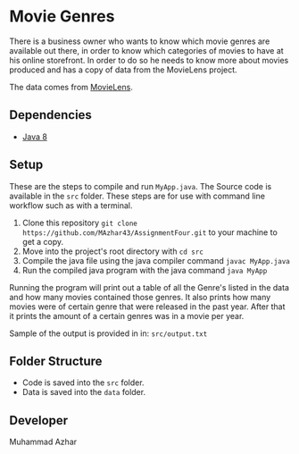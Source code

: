 # Movie Genres

There is a business owner who wants to know which movie genres are available out there, in order to know which categories of movies to have at his online storefront. In order to do so he needs to know more about movies produced and has a copy of data from the MovieLens project.

The data comes from [MovieLens](https://grouplens.org/datasets/movielens/).

## Dependencies

* [Java 8](https://docs.oracle.com/javase/8/docs/api/index.html)


## Setup

These are the steps to compile and run `MyApp.java`.
The Source code is available in the `src` folder.
These steps are for use with command line workflow such as with a terminal.

1. Clone this repository `git clone https://github.com/MAzhar43/AssignmentFour.git` to your machine to get a copy.
2. Move into the project's root directory with `cd src`
3. Compile the java file using the java compiler command `javac MyApp.java`
4. Run the compiled java program with the java command `java MyApp`

Running the program will print out a table of all the Genre's listed in the data and how many movies contained those genres.
It also prints how many movies were of certain genre that were released in the past year. 
After that it prints the amount of a certain genres was in a movie per year.


Sample of the output is provided in in: `src/output.txt`


## Folder Structure

* Code is saved into the `src` folder.
* Data is saved into the `data` folder.


## Developer

Muhammad Azhar
